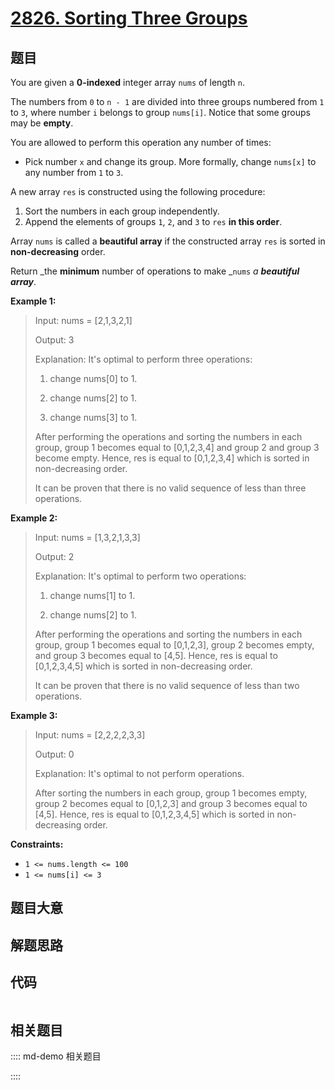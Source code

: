 # [2826. Sorting Three Groups](https://leetcode.com/problems/sorting-three-groups/)

## 题目

You are given a **0-indexed** integer array `nums` of length `n`.  
  
The numbers from `0` to `n - 1` are divided into three groups numbered from
`1` to `3`, where number `i` belongs to group `nums[i]`. Notice that some
groups may be **empty**.  
  
You are allowed to perform this operation any number of times:

  * Pick number `x` and change its group. More formally, change `nums[x]` to any number from `1` to `3`.

A new array `res` is constructed using the following procedure:

  1. Sort the numbers in each group independently.
  2. Append the elements of groups `1`, `2`, and `3` to `res` **in this order**.

Array `nums` is called a **beautiful array** if the constructed array `res` is
sorted in **non-decreasing** order.

Return _the **minimum** number of operations to make _`nums` _a **beautiful
array**_.



**Example 1:**

> Input: nums = [2,1,3,2,1]
> 
> Output: 3
> 
> Explanation: It's optimal to perform three operations:
> 
> 1. change nums[0] to 1.
> 
> 2. change nums[2] to 1.
> 
> 3. change nums[3] to 1.
> 
> After performing the operations and sorting the numbers in each group, group 1 becomes equal to [0,1,2,3,4] and group 2 and group 3 become empty. Hence, res is equal to [0,1,2,3,4] which is sorted in non-decreasing order.
> 
> It can be proven that there is no valid sequence of less than three operations.

**Example 2:**

> Input: nums = [1,3,2,1,3,3]
> 
> Output: 2
> 
> Explanation: It's optimal to perform two operations:
> 
> 1. change nums[1] to 1.
> 
> 2. change nums[2] to 1.
> 
> After performing the operations and sorting the numbers in each group, group 1 becomes equal to [0,1,2,3], group 2 becomes empty, and group 3 becomes equal to [4,5]. Hence, res is equal to [0,1,2,3,4,5] which is sorted in non-decreasing order.
> 
> It can be proven that there is no valid sequence of less than two operations.

**Example 3:**

> Input: nums = [2,2,2,2,3,3]
> 
> Output: 0
> 
> Explanation: It's optimal to not perform operations.
> 
> After sorting the numbers in each group, group 1 becomes empty, group 2 becomes equal to [0,1,2,3] and group 3 becomes equal to [4,5]. Hence, res is equal to [0,1,2,3,4,5] which is sorted in non-decreasing order.

**Constraints:**

  * `1 <= nums.length <= 100`
  * `1 <= nums[i] <= 3`


## 题目大意

## 解题思路

## 代码

```javascript

```

## 相关题目

:::: md-demo 相关题目

::::
